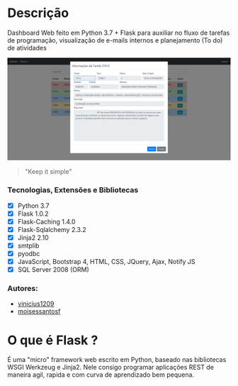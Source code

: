 # Descrição #
Dashboard Web feito em Python 3.7 + Flask para auxiliar no fluxo de tarefas de programação, visualização de e-mails internos e planejamento (To do) de atividades

![Example of Tasks view](https://github.com/vinicius1209/python-flask-dashboard/blob/master/example.PNG)
> "Keep it simple"

### Tecnologias, Extensões e Bibliotecas

- [x] Python 3.7
- [x] Flask 1.0.2
- [x] Flask-Caching 1.4.0
- [x] Flask-Sqlalchemy 2.3.2
- [x] Jinja2 2.10
- [x] smtplib
- [x] pyodbc
- [x] JavaScript, Bootstrap 4, HTML, CSS, JQuery, Ajax, Notify JS
- [x] SQL Server 2008 (ORM)

### Autores:
  - [vinicius1209](https://github.com/vinicius1209)
  - [moisessantosf](https://github.com/moisessantosf)

# O que é Flask ? #
É uma "micro" framework web escrito em Python, baseado nas bibliotecas WSGI Werkzeug e Jinja2. Nele consigo programar aplicações REST de maneira agil, rapida e com curva de aprendizado bem pequena.
